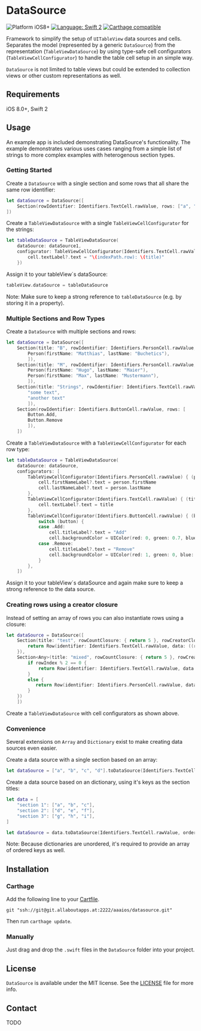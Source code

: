 # DataSource

<img src="https://img.shields.io/badge/Platform-iOS%208%2B-blue.svg" alt="Platform iOS8+">
<a href="https://developer.apple.com/swift"><img src="https://img.shields.io/badge/Language-Swift%202-orange.svg" alt="Language: Swift 2" /></a>
<a href="https://github.com/Carthage/Carthage"><img src="https://img.shields.io/badge/Carthage-compatible-brightgreen.svg" alt="Carthage compatible" /></a>

Framework to simplify the setup of `UITableView` data sources and cells. Separates the model (represented by a generic `DataSource`) from the representation (`TableViewDataSource`) by using type-safe cell configurators (`TableViewCellConfigurator`) to handle the table cell setup in an simple way.

`DataSource` is not limited to table views but could be extended to collection views or other custom representations as well.

## Requirements

iOS 8.0+, Swift 2

## Usage

An example app is included demonstrating DataSource's functionality. The example demonstrates various uses cases ranging from a simple list of strings to more complex examples with heterogenous section types.

### Getting Started

Create a `DataSource` with a single section and some rows that all share the same row identifier:

```swift
let dataSource = DataSource([
    Section(rowIdentifier: Identifiers.TextCell.rawValue, rows: ["a", "b", "c", "d"])
])
```

Create a `TableViewDataSource` with a single `TableViewCellConfigurator` for the strings:

```swift
let tableDataSource = TableViewDataSource(
    dataSource: dataSource1,
    configurator: TableViewCellConfigurator(Identifiers.TextCell.rawValue) { (title: String, cell: UITableViewCell, indexPath: NSIndexPath) in
        cell.textLabel?.text = "\(indexPath.row): \(title)"
    })
```

Assign it to your tableView´s dataSource:

```swift
tableView.dataSource = tableDataSource
```

Note: Make sure to keep a strong reference to `tableDataSource` (e.g. by storing it in a property).

### Multiple Sections and Row Types

Create a `DataSource` with multiple sections and rows:

```swift
let dataSource = DataSource([
    Section(title: "B", rowIdentifier: Identifiers.PersonCell.rawValue, rows: [
        Person(firstName: "Matthias", lastName: "Buchetics"),
        ]),
    Section(title: "M", rowIdentifier: Identifiers.PersonCell.rawValue, rows: [
        Person(firstName: "Hugo", lastName: "Maier"),
        Person(firstName: "Max", lastName: "Mustermann"),
        ]),
    Section(title: "Strings", rowIdentifier: Identifiers.TextCell.rawValue, rows: [
        "some text",
        "another text"
        ]),
    Section(rowIdentifier: Identifiers.ButtonCell.rawValue, rows: [
        Button.Add,
        Button.Remove
        ]),
    ])
```

Create a `TableViewDataSource` with a `TableViewCellConfigurator` for each row type:

```swift
let tableDataSource = TableViewDataSource(
    dataSource: dataSource,
    configurators: [
        TableViewCellConfigurator(Identifiers.PersonCell.rawValue) { (person: Person, cell: PersonCell, _) in
            cell.firstNameLabel?.text = person.firstName
            cell.lastNameLabel?.text = person.lastName
        },
        TableViewCellConfigurator(Identifiers.TextCell.rawValue) { (title: String, cell: UITableViewCell, _) in
            cell.textLabel?.text = title
        },
        TableViewCellConfigurator(Identifiers.ButtonCell.rawValue) { (button: Button, cell: ButtonCell, _) in
            switch (button) {
            case .Add:
                cell.titleLabel?.text = "Add"
                cell.backgroundColor = UIColor(red: 0, green: 0.7, blue: 0.2, alpha: 0.8)
            case .Remove:
                cell.titleLabel?.text = "Remove"
                cell.backgroundColor = UIColor(red: 1, green: 0, blue: 0, alpha: 0.8)
            }
        },
    ])
```

Assign it to your tableView´s dataSource and again make sure to keep a strong reference to the data source.

### Creating rows using a creator closure

Instead of setting an array of rows you can also instantiate rows using a closure:

```swift
let dataSource = DataSource([
    Section(title: "test", rowCountClosure: { return 5 }, rowCreatorClosure: { (rowIndex) in
        return Row(identifier: Identifiers.TextCell.rawValue, data: ((rowIndex + 1) % 2 == 0) ? "even" : "odd")
    }),
    Section<Any>(title: "mixed", rowCountClosure: { return 5 }, rowCreatorClosure: { (rowIndex) in
        if rowIndex % 2 == 0 {
            return Row(identifier: Identifiers.TextCell.rawValue, data: "test")
        }
        else {
           return Row(identifier: Identifiers.PersonCell.rawValue, data: Person(firstName: "Max", lastName: "Mustermann"))
        }
    })
    ])
```

Create a `TableViewDataSource` with cell configurators as shown above.

### Convenience

Several extensions on `Array` and `Dictionary` exist to make creating data sources even easier.

Create a data source with a single section based on an array:

```swift
let dataSource = ["a", "b", "c", "d"].toDataSource(Identifiers.TextCell.rawValue)
```

Create a data source based on an dictionary, using it's keys as the section titles:

```swift
let data = [
    "section 1": ["a", "b", "c"],
    "section 2": ["d", "e", "f"],
    "section 3": ["g", "h", "i"],
]

let dataSource = data.toDataSource(Identifiers.TextCell.rawValue, orderedKeys: data.keys.sort())
```

Note: Because dictionaries are unordered, it's required to provide an array of ordered keys as well.

## Installation

### Carthage

Add the following line to your [Cartfile](https://github.com/Carthage/Carthage/blob/master/Documentation/Artifacts.md#cartfile).

```
git "ssh://git@git.allaboutapps.at:2222/aaaios/datasource.git"
```

Then run `carthage update`.

### Manually

Just drag and drop the `.swift` files in the `DataSource` folder into your project.

## License

`DataSource` is available under the MIT license. See the [LICENSE](https://github.com/mbuchetics/DataSource/blob/master/LICENSE.md) file for more info.

## Contact

TODO
